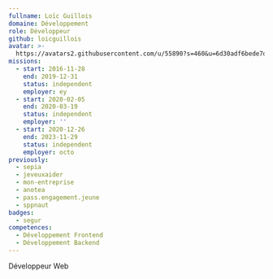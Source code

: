 ```yaml
---
fullname: Loïc Guillois
domaine: Développement
role: Développeur
github: loicguillois
avatar: >-
  https://avatars2.githubusercontent.com/u/55890?s=460&u=6d30adf6bede7d90474e82023d1947aabedd5635&v=4
missions:
  - start: 2016-11-28
    end: 2019-12-31
    status: independent
    employer: ey
  - start: 2020-02-05
    end: 2020-03-19
    status: independent
    employer: ''
  - start: 2020-12-26
    end: 2023-11-29
    status: independent
    employer: octo
previously:
  - sepia
  - jeveuxaider
  - mon-entreprise
  - anotea
  - pass.engagement.jeune
  - sppnaut
badges:
  - segur
competences:
  - Développement Frontend
  - Développement Backend
---
```



Développeur Web
